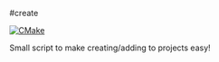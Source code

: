 #create

[![CMake](https://img.shields.io/github/actions/workflow/status/kiddersmxj/create/cmake.yml?style=for-the-badge)](https://github.com/kiddersmxj/create/actions/workflows/cmake.yml)

Small script to make creating/adding to projects easy!
